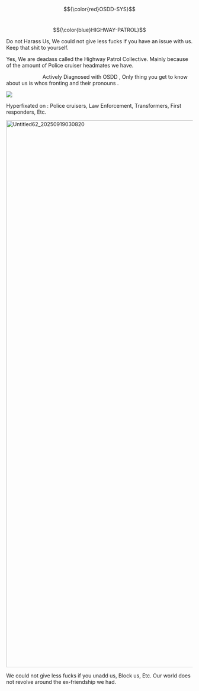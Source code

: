 $${\color{red}OSDD-SYS}$$

&emsp; &emsp; &emsp; &emsp;&emsp; &emsp; &emsp; &emsp; &emsp; &emsp;&emsp; &emsp; &emsp; &emsp; &emsp; &emsp; &emsp; &emsp; &emsp; &emsp; &emsp; &emsp; &emsp;   $${\color{blue}HIGHWAY-PATROL}$$

Do not Harass Us, We could not give less fucks if you have an issue with us. Keep that shit to yourself.

Yes, We are deadass called the Highway Patrol Collective. Mainly because of the amount of Police cruiser headmates we have.

&emsp;&emsp;&emsp;&emsp;&emsp;&emsp;&emsp;Actively Diagnosed with OSDD , Only thing you get to know about us is whos fronting and their pronouns .

![](https://komarev.com/ghpvc/?username=ELLERN4TE&color=000000&label=ARRESTS&style=for-the-badge)

Hyperfixated on : Police cruisers, Law Enforcement, Transformers, First responders, Etc.

<img width="1200" height="1478" alt="Untitled62_20250919030820" src="https://github.com/user-attachments/assets/0e71693f-c7cc-4844-8bfc-003f2327ca5c" />

We could not give less fucks if you unadd us, Block us, Etc. Our world does not revolve around the ex-friendship we had. 
